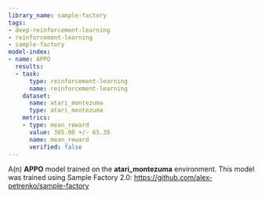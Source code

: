 ```yaml
---
library_name: sample-factory
tags:
- deep-reinforcement-learning
- reinforcement-learning
- sample-factory
model-index:
- name: APPO
  results:
  - task:
      type: reinforcement-learning
      name: reinforcement-learning
    dataset:
      name: atari_montezuma
      type: atari_montezuma
    metrics:
    - type: mean_reward
      value: 385.00 +/- 65.38
      name: mean_reward
      verified: false
---
```


A(n) **APPO** model trained on the **atari_montezuma** environment.
This model was trained using Sample Factory 2.0: https://github.com/alex-petrenko/sample-factory
    